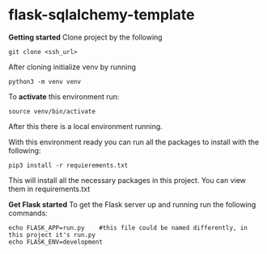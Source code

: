 # flask-sqlalchemy-template
**Getting started**
Clone project by the following 

```
git clone <ssh_url>
```

After cloning initialize venv by running
```
python3 -m venv venv
```

To **activate** this environment run:
```
source venv/bin/activate
```

After this there is a local environment running.


With this environment ready you can run all the packages to install with the following:
```
pip3 install -r requierements.txt
```

This will install all the necessary packages in this project. You can view them in requirements.txt

**Get Flask started**
To get the Flask server up and running run the following commands:
```
echo FLASK_APP=run.py    #this file could be named differently, in this project it's run.py
echo FLASK_ENV=development
```
